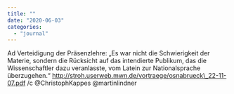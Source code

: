 ```yaml
---
title: ""
date: "2020-06-03"
categories: 
  - "journal"
---
```


Ad Verteidigung der Präsenzlehre: „Es war nicht die Schwierigkeit der Materie, sondern die Rücksicht auf das intendierte Publikum, das die Wissenschaftler dazu veranlasste, vom Latein zur Nationalsprache überzugehen.“ http://stroh.userweb.mwn.de/vortraege/osnabrueck\_22-11-07.pdf /c @ChristophKappes @martinlindner
